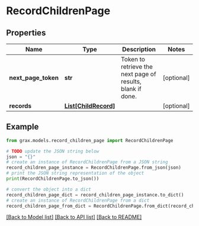 # RecordChildrenPage


## Properties

Name | Type | Description | Notes
------------ | ------------- | ------------- | -------------
**next_page_token** | **str** | Token to retrieve the next page of results, blank if done. | [optional] 
**records** | [**List[ChildRecord]**](ChildRecord.md) |  | [optional] 

## Example

```python
from grax.models.record_children_page import RecordChildrenPage

# TODO update the JSON string below
json = "{}"
# create an instance of RecordChildrenPage from a JSON string
record_children_page_instance = RecordChildrenPage.from_json(json)
# print the JSON string representation of the object
print(RecordChildrenPage.to_json())

# convert the object into a dict
record_children_page_dict = record_children_page_instance.to_dict()
# create an instance of RecordChildrenPage from a dict
record_children_page_from_dict = RecordChildrenPage.from_dict(record_children_page_dict)
```
[[Back to Model list]](../README.md#documentation-for-models) [[Back to API list]](../README.md#documentation-for-api-endpoints) [[Back to README]](../README.md)


